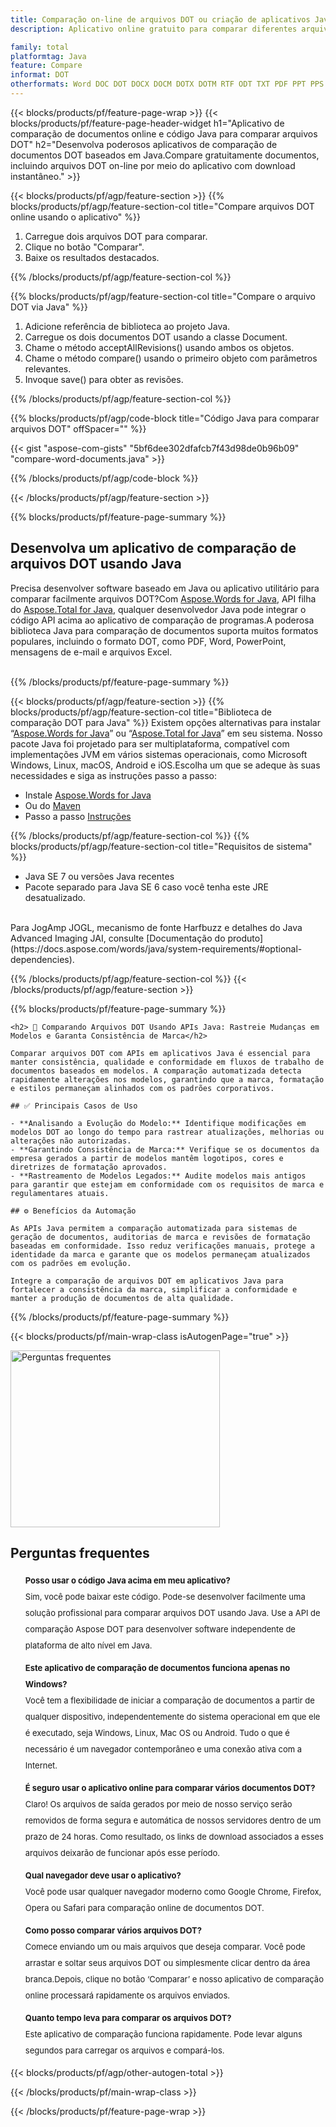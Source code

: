 ```yaml
---
title: Comparação on-line de arquivos DOT ou criação de aplicativos Java para comparar arquivos DOT
description: Aplicativo online gratuito para comparar diferentes arquivos DOT. Código da biblioteca de comparação Java para documentos DOT.

family: total
platformtag: Java
feature: Compare
informat: DOT
otherformats: Word DOC DOT DOCX DOCM DOTX DOTM RTF ODT TXT PDF PPT PPS PPTX POTX PPSX PPTM PPSM POTM ODP PowerPoint HTML MHTML
---
```

{{< blocks/products/pf/feature-page-wrap >}}
{{< blocks/products/pf/feature-page-header-widget h1="Aplicativo de comparação de documentos online e código Java para comparar arquivos DOT" h2="Desenvolva poderosos aplicativos de comparação de documentos DOT baseados em Java.Compare gratuitamente documentos, incluindo arquivos DOT on-line por meio do aplicativo com download instantâneo." >}}

{{< blocks/products/pf/agp/feature-section >}}
{{% blocks/products/pf/agp/feature-section-col title="Compare arquivos DOT online usando o aplicativo" %}}

1. Carregue dois arquivos DOT para comparar.
1. Clique no botão "Comparar".
1. Baixe os resultados destacados.

{{% /blocks/products/pf/agp/feature-section-col %}}

{{% blocks/products/pf/agp/feature-section-col title="Compare o arquivo DOT via Java" %}}

1. Adicione referência de biblioteca ao projeto Java.
1. Carregue os dois documentos DOT usando a classe Document.
1. Chame o método acceptAllRevisions() usando ambos os objetos.
1. Chame o método compare() usando o primeiro objeto com parâmetros relevantes.
1. Invoque save() para obter as revisões.

{{% /blocks/products/pf/agp/feature-section-col %}}

{{% blocks/products/pf/agp/code-block title="Código Java para comparar arquivos DOT" offSpacer="" %}}

{{< gist "aspose-com-gists" "5bf6dee302dfafcb7f43d98de0b96b09" "compare-word-documents.java" >}}

{{% /blocks/products/pf/agp/code-block %}}

{{< /blocks/products/pf/agp/feature-section >}}

{{% blocks/products/pf/feature-page-summary %}}


<h2>Desenvolva um aplicativo de comparação de arquivos DOT usando Java</h2>

Precisa desenvolver software baseado em Java ou aplicativo utilitário para comparar facilmente arquivos DOT?Com [Aspose.Words for Java](https://products.aspose.com/words/pt/java/), API filha do [Aspose.Total for Java](https://products.aspose.com/total/pt/java/), qualquer desenvolvedor Java pode integrar o código API acima ao aplicativo de comparação de programas.A poderosa biblioteca Java para comparação de documentos suporta muitos formatos populares, incluindo o formato DOT, como PDF, Word, PowerPoint, mensagens de e-mail e arquivos Excel.<br /><br />

{{% /blocks/products/pf/feature-page-summary %}}

{{< blocks/products/pf/agp/feature-section >}}
{{% blocks/products/pf/agp/feature-section-col title="Biblioteca de comparação DOT para Java" %}}
Existem opções alternativas para instalar “[Aspose.Words for Java](https://products.aspose.com/words/pt/java/)” ou “[Aspose.Total for Java](https://products.aspose.com/total/pt/java/)” em seu sistema. Nosso pacote Java foi projetado para ser multiplataforma, compatível com implementações JVM em vários sistemas operacionais, como Microsoft Windows, Linux, macOS, Android e iOS.Escolha um que se adeque às suas necessidades e siga as instruções passo a passo:<br />

- Instale [Aspose.Words for Java](https://docs.aspose.com/words/java/installation/)
- Ou do [Maven](https://releases.aspose.com/java/repo/com/aspose/aspose-words/)
- Passo a passo [Instruções](https://docs.aspose.com/words/java/installation/#install-aspose-words-for-java-from-maven-repository)

{{% /blocks/products/pf/agp/feature-section-col %}}
{{% blocks/products/pf/agp/feature-section-col title="Requisitos de sistema" %}}

- Java SE 7 ou versões Java recentes
- Pacote separado para Java SE 6 caso você tenha este JRE desatualizado.

<br />
Para JogAmp JOGL, mecanismo de fonte Harfbuzz e detalhes do Java Advanced Imaging JAI, consulte [Documentação do produto](https://docs.aspose.com/words/java/system-requirements/#optional-dependencies).

{{% /blocks/products/pf/agp/feature-section-col %}}
{{< /blocks/products/pf/agp/feature-section >}}


{{% blocks/products/pf/feature-page-summary %}}
```
<h2> 📑 Comparando Arquivos DOT Usando APIs Java: Rastreie Mudanças em Modelos e Garanta Consistência de Marca</h2>

Comparar arquivos DOT com APIs em aplicativos Java é essencial para manter consistência, qualidade e conformidade em fluxos de trabalho de documentos baseados em modelos. A comparação automatizada detecta rapidamente alterações nos modelos, garantindo que a marca, formatação e estilos permaneçam alinhados com os padrões corporativos.

## ✅ Principais Casos de Uso

- **Analisando a Evolução do Modelo:** Identifique modificações em modelos DOT ao longo do tempo para rastrear atualizações, melhorias ou alterações não autorizadas.
- **Garantindo Consistência de Marca:** Verifique se os documentos da empresa gerados a partir de modelos mantêm logotipos, cores e diretrizes de formatação aprovados.
- **Rastreamento de Modelos Legados:** Audite modelos mais antigos para garantir que estejam em conformidade com os requisitos de marca e regulamentares atuais.

## ⚙️ Benefícios da Automação

As APIs Java permitem a comparação automatizada para sistemas de geração de documentos, auditorias de marca e revisões de formatação baseadas em conformidade. Isso reduz verificações manuais, protege a identidade da marca e garante que os modelos permaneçam atualizados com os padrões em evolução.

Integre a comparação de arquivos DOT em aplicativos Java para fortalecer a consistência da marca, simplificar a conformidade e manter a produção de documentos de alta qualidade.
```
{{% /blocks/products/pf/feature-page-summary %}}
{{< blocks/products/pf/main-wrap-class isAutogenPage="true" >}}


<style>.howtolist li{margin-right: 0!important;line-height: 26px;position: relative;margin-bottom: 10px;font-size: 13px;list-style-type: none;}</style>
<div class="col-md-12 tl bg-gray-dark howtolist section">
  <a class="anchor" name="faqpage"></a>
  <div class="container tl dflex" itemscope="" itemtype="https://schema.org/FAQPage">
      <div class="col-md-4 howtosectiongfx">
          <img class="social-panel-hide-on-mobile" src="https://www.groupdocs.cloud/templates/brand/images/groupdocs/conversion/groupdocs_conversion-brand.png" alt="Perguntas frequentes" width="335" height="283">
      </div>
      <div class="howtosection col-md-8">
          <div>
              <h2>Perguntas frequentes</h2>
               <ul>
                  <li itemscope="" itemprop="mainEntity" itemtype="https://schema.org/Question">
                      <div>
                          <span itemprop="name"><b>Posso usar o código Java acima em meu aplicativo?</b></span>
                      </div>
                      <div itemscope="" itemprop="acceptedAnswer" itemtype="https://schema.org/Answer">
                          <span itemprop="text">Sim, você pode baixar este código. Pode-se desenvolver facilmente uma solução profissional para comparar arquivos DOT usando Java. Use a API de comparação Aspose DOT para desenvolver software independente de plataforma de alto nível em Java.</span>
                      </div>
                  </li>
                  <li itemscope="" itemprop="mainEntity" itemtype="https://schema.org/Question">
                      <div>
                          <span itemprop="name"><b>Este aplicativo de comparação de documentos funciona apenas no Windows?</b></span>
                      </div>
                      <div itemscope="" itemprop="acceptedAnswer" itemtype="https://schema.org/Answer">
                          <span itemprop="text">Você tem a flexibilidade de iniciar a comparação de documentos a partir de qualquer dispositivo, independentemente do sistema operacional em que ele é executado, seja Windows, Linux, Mac OS ou Android. Tudo o que é necessário é um navegador contemporâneo e uma conexão ativa com a Internet.</span>
                      </div>
                  </li>
                  <li itemscope="" itemprop="mainEntity" itemtype="https://schema.org/Question">
                      <div>
                          <span itemprop="name"><b>É seguro usar o aplicativo online para comparar vários documentos DOT?</b></span>
                      </div>
                      <div itemscope="" itemprop="acceptedAnswer" itemtype="https://schema.org/Answer">
                          <span itemprop="text">Claro! Os arquivos de saída gerados por meio de nosso serviço serão removidos de forma segura e automática de nossos servidores dentro de um prazo de 24 horas. Como resultado, os links de download associados a esses arquivos deixarão de funcionar após esse período.</span>
                      </div>
                  </li>                 
                  <li itemscope="" itemprop="mainEntity" itemtype="https://schema.org/Question">
                      <div>
                          <span itemprop="name"><b>Qual navegador deve usar o aplicativo?</b></span>
                      </div>
                      <div itemscope="" itemprop="acceptedAnswer" itemtype="https://schema.org/Answer">
                          <span itemprop="text">Você pode usar qualquer navegador moderno como Google Chrome, Firefox, Opera ou Safari para comparação online de documentos DOT.</span>
                      </div>
                  </li>
 		  <li itemscope="" itemprop="mainEntity" itemtype="https://schema.org/Question">
                      <div>
                          <span itemprop="name"><b>Como posso comparar vários arquivos DOT?</b></span>
                      </div>
                      <div itemscope="" itemprop="acceptedAnswer" itemtype="https://schema.org/Answer">
                          <span itemprop="text">Comece enviando um ou mais arquivos que deseja comparar. Você pode arrastar e soltar seus arquivos DOT ou simplesmente clicar dentro da área branca.Depois, clique no botão ‘Comparar’ e nosso aplicativo de comparação online processará rapidamente os arquivos enviados.</span>
                      </div>
                  </li>
 		  <li itemscope="" itemprop="mainEntity" itemtype="https://schema.org/Question">
                      <div>
                          <span itemprop="name"><b>Quanto tempo leva para comparar os arquivos DOT?</b></span>
                      </div>
                      <div itemscope="" itemprop="acceptedAnswer" itemtype="https://schema.org/Answer">
                          <span itemprop="text">Este aplicativo de comparação funciona rapidamente. Pode levar alguns segundos para carregar os arquivos e compará-los.</span>
                      </div>
                  </li>
              </ul>
          </div>
      </div>
  </div>

{{< blocks/products/pf/agp/other-autogen-total >}}

{{< /blocks/products/pf/main-wrap-class >}}

{{< /blocks/products/pf/feature-page-wrap >}}